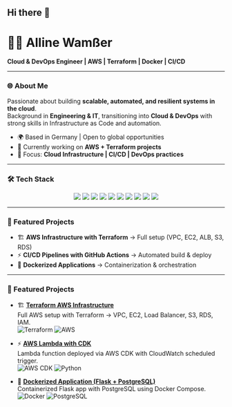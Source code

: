 ## Hi there 👋

# 👩‍💻 Alline Wamßer

**Cloud & DevOps Engineer | AWS | Terraform | Docker | CI/CD**

---

### 🌐 About Me  
Passionate about building **scalable, automated, and resilient systems in the cloud**.  
Background in **Engineering & IT**, transitioning into **Cloud & DevOps** with strong skills in Infrastructure as Code and automation.  

- 🌍 Based in Germany | Open to global opportunities  
- 🚀 Currently working on **AWS + Terraform projects**  
- 🎯 Focus: **Cloud Infrastructure | CI/CD | DevOps practices**  

---

### 🛠️ Tech Stack  

<p align="center">
  <img src="https://img.shields.io/badge/AWS-232F3E?style=for-the-badge&logo=amazon-aws&logoColor=white" />
  <img src="https://img.shields.io/badge/Terraform-7B42BC?style=for-the-badge&logo=terraform&logoColor=white" />
  <img src="https://img.shields.io/badge/Docker-2496ED?style=for-the-badge&logo=docker&logoColor=white" />
  <img src="https://img.shields.io/badge/Kubernetes-326CE5?style=for-the-badge&logo=kubernetes&logoColor=white" />
  <img src="https://img.shields.io/badge/Linux-FCC624?style=for-the-badge&logo=linux&logoColor=black" />
  <img src="https://img.shields.io/badge/Python-3776AB?style=for-the-badge&logo=python&logoColor=white" />
  <img src="https://img.shields.io/badge/PostgreSQL-4169E1?style=for-the-badge&logo=postgresql&logoColor=white" />
  <img src="https://img.shields.io/badge/GitHub%20Actions-2088FF?style=for-the-badge&logo=githubactions&logoColor=white" />
  <img src="https://img.shields.io/badge/AWS%20CDK-FF9900?style=for-the-badge&logo=awslambda&logoColor=white" />
  <img src="https://img.shields.io/badge/Nginx-009639?style=for-the-badge&logo=nginx&logoColor=white" />
</p>

---

### 📌 Featured Projects  

- 🏗️ **AWS Infrastructure with Terraform** → Full setup (VPC, EC2, ALB, S3, RDS)  
- ⚡ **CI/CD Pipelines with GitHub Actions** → Automated build & deploy  
- 🐳 **Dockerized Applications** → Containerization & orchestration  

---

### 📌 Featured Projects  

- 🏗️ **[Terraform AWS Infrastructure](https://github.com/AllineWamsser/iac_aws_Alline.git)**  
  Full AWS setup with Terraform → VPC, EC2, Load Balancer, S3, RDS, IAM.  
  ![Terraform](https://img.shields.io/badge/-Terraform-blueviolet?logo=terraform&logoColor=white) ![AWS](https://img.shields.io/badge/-AWS-orange?logo=amazon-aws&logoColor=white)

- ⚡ **[AWS Lambda with CDK](https://github.com/AllineWamsser/lambda_metrics_stack.git)**  
  Lambda function deployed via AWS CDK with CloudWatch scheduled trigger.  
  ![AWS CDK](https://img.shields.io/badge/-AWS%20CDK-563D7C?logo=awslambda&logoColor=white) ![Python](https://img.shields.io/badge/-Python-blue?logo=python&logoColor=white)

- 🐳 **[Dockerized Application (Flask + PostgreSQL)](https://github.com/AllineWamsser/AWS_grocery.git)**  
  Containerized Flask app with PostgreSQL using Docker Compose.  
  ![Docker](https://img.shields.io/badge/-Docker-2496ED?logo=docker&logoColor=white) ![PostgreSQL](https://img.shields.io/badge/-PostgreSQL-336791?logo=postgresql&logoColor=white)